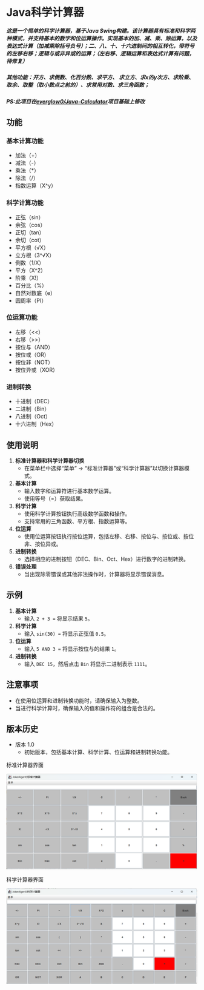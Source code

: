 #  Java科学计算器

##### 这是一个简单的科学计算器，基于Java Swing构建。该计算器具有标准和科学两种模式，并支持基本的数学和位运算操作。实现基本的加、减、乘、除运算，以及表达式计算（加减乘除括号负号）；二、八、十、十六进制间的相互转化，带符号的左移右移；逻辑与或非异或的运算；（左右移、逻辑运算和表达式计算有问题，待修复）

##### 其他功能：开方、求倒数、化百分数、求平方、 求立方、求x的y次方、求阶乘、取余、取整（取小数点之前的）、求常用对数、求三角函数；

##### PS:此项目在[everglow0/Java-Calculator](https://github.com/everglow0/Java-Calculator)项目基础上修改

## 功能

### 基本计算功能

- 加法（+）
- 减法（-）
- 乘法（*）
- 除法（/）
- 指数运算（X^y）

### 科学计算功能

- 正弦（sin）
- 余弦（cos）
- 正切（tan）
- 余切（cot）
- 平方根（√X）
- 立方根（3^√X）
- 倒数（1/X）
- 平方（X^2）
- 阶乘（X!）
- 百分比（%）
- 自然对数底（e）
- 圆周率（PI）

### 位运算功能

- 左移（<<）
- 右移（>>）
- 按位与（AND）
- 按位或（OR）
- 按位非（NOT）
- 按位异或（XOR）

### 进制转换

- 十进制（DEC）
- 二进制（Bin）
- 八进制（Oct）
- 十六进制（Hex）

## 使用说明

1. **标准计算器和科学计算器切换**
   - 在菜单栏中选择“菜单” -> “标准计算器”或“科学计算器”以切换计算器模式。
2. **基本计算**
   - 输入数字和运算符进行基本数学运算。
   - 使用等号（=）获取结果。
3. **科学计算**
   - 使用科学计算按钮执行高级数学函数和操作。
   - 支持常用的三角函数、平方根、指数运算等。
4. **位运算**
   - 使用位运算按钮执行按位运算，包括左移、右移、按位与、按位或、按位非、按位异或。
5. **进制转换**
   - 选择相应的进制按钮（DEC、Bin、Oct、Hex）进行数字的进制转换。
6. **错误处理**
   - 当出现除零错误或其他非法操作时，计算器将显示错误消息。

## 示例

1. **基本计算**
   - 输入 `2 + 3 =` 将显示结果 `5`。
2. **科学计算**
   - 输入 `sin(30) =` 将显示正弦值 `0.5`。
3. **位运算**
   - 输入 `5 AND 3 =` 将显示按位与的结果 `1`。
4. **进制转换**
   - 输入 `DEC 15`，然后点击 `Bin` 将显示二进制表示 `1111`。

## 注意事项

- 在使用位运算和进制转换功能时，请确保输入为整数。
- 当进行科学计算时，确保输入的值和操作符的组合是合法的。

## 版本历史

- 版本 1.0
  - 初始版本，包括基本计算、科学计算、位运算和进制转换功能。

标准计算器界面

![image-20231230100134784](imgs/image-20231230100134784.png)

科学计算器界面

![image-20231230100154896](imgs\image-20231230100154896.png)
